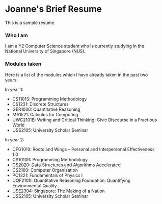 # Joanne's Brief Resume

This is a sample resume.

### Who I am

I am a Y2 Computer Science student who is currently studying in the National
University of Singapore (NUS).

### Modules taken

Here is a list of the modules which I have already taken in the past two years:

In year 1:
- CS1101S: Programming Methodology
- CS1231: Discrete Structures
- GER1000: Quantitative Reasoning
- MA1521: Calculus for Computing
- UWC2101B: Writing and Critical Thinking: Civic Discourse in a Fractious World
- USS2105: University Scholar Seminar

In year 2:
- CFG1010: Roots and Wings – Personal and Interpersonal Effectiveness 1.0
- CS1010R: Programming Methodology
- CS2020: Data Structures and Algorithms Accelerated
- CS2100: Computer Organisation
- PC1221: Fundamentals of Physics I
- UQF2101I: Quantitative Reasoning Foundation: Quantifying Environmental Quality
- USE2304: Singapore: The Making of a Nation
- USS2105: University Scholar Seminar
